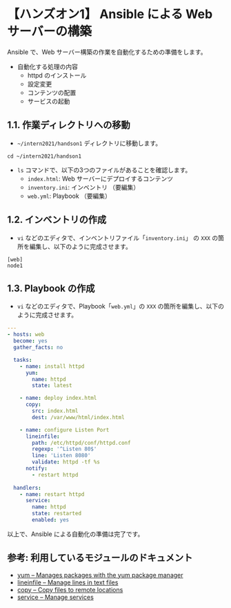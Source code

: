 # 【ハンズオン1】 Ansible による Web サーバーの構築

Ansible で、Web サーバー構築の作業を自動化するための準備をします。

- 自動化する処理の内容
  - httpd のインストール
  - 設定変更
  - コンテンツの配置
  - サービスの起動

## 1.1. 作業ディレクトリへの移動

- `~/intern2021/handson1` ディレクトリに移動します。
```
cd ~/intern2021/handson1
```

- `ls` コマンドで、以下の3つのファイルがあることを確認します。
  - `index.html`: Web サーバーにデプロイするコンテンツ
  - `inventory.ini`: インベントリ （要編集）
  - `web.yml`: Playbook （要編集）

## 1.2. インベントリの作成
- `vi` などのエディタで、インベントリファイル「`inventory.ini`」 の `XXX` の箇所を編集し、以下のように完成させます。

```
[web]
node1
```

## 1.3. Playbook の作成
- `vi` などのエディタで、Playbook「`web.yml`」の `XXX` の箇所を編集し、以下のように完成させます。


```yaml
---
- hosts: web
  become: yes
  gather_facts: no

  tasks:
    - name: install httpd
      yum:
        name: httpd
        state: latest

    - name: deploy index.html
      copy:
        src: index.html
        dest: /var/www/html/index.html

    - name: configure Listen Port
      lineinfile:
        path: /etc/httpd/conf/httpd.conf
        regexp: '^Listen 80$'
        line: 'Listen 8080'
        validate: httpd -tf %s
      notify:
        - restart httpd
        
  handlers:
    - name: restart httpd
      service:
        name: httpd
        state: restarted
        enabled: yes
```

以上で、Ansible による自動化の準備は完了です。

## 参考: 利用しているモジュールのドキュメント
- [yum – Manages packages with the yum package manager](https://docs.ansible.com/ansible/latest/modules/yum_module.html)
- [lineinfile – Manage lines in text files](https://docs.ansible.com/ansible/latest/modules/lineinfile_module.html)
- [copy – Copy files to remote locations](https://docs.ansible.com/ansible/latest/modules/copy_module.html)
- [service – Manage services](https://docs.ansible.com/ansible/latest/modules/service_module.html)